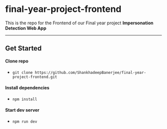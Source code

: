 # final-year-project-frontend
This is the repo for the Frontend of our Final year project **Impersonation Detection Web App**

---

## Get Started
  #### Clone repo
  * `git clone https://github.com/ShankhadeepBanerjee/final-year-project-frontend.git`
  #### Install dependencies
  * `npm install`

  #### Start dev server
  * `npm run dev`
